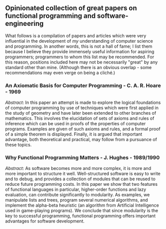 ## Opinionated collection of great papers on functional programming and software-engineering

What follows is a compilation of papers and articles which were very
influential in the development of _my_ understanding of computer science
and programming. In another words, this is not a hall of fame; I list 
them because I believe they provide immensely useful information for 
aspiring programmers; programmers to whom this list may be recommended.
For this reason, positions included here may not be necessarily "great"
by any standard other than mine. (Although there is an obvious overlap -
some recommendations may even verge on being a cliché.)

### An Axiomatic Basis for Computer Programming - C. A. R. Hoare - 1969

_Abstract_: In this paper an attempt is made to explore the logical 
foundations of computer programming by use of techniques which were first 
applied in the study of geometry and have later been extended to other 
branches of mathematics. This involves the elucidation of sets of axioms
and rules of inference which can be used in proofs of the properties of 
computer programs. Examples are given of such axioms and rules, and a formal
proof of a simple theorem is displayed. Finally, it is argued that important
advantage, both theoretical and practical, may follow from a pursuance of
these topics.

### Why Functional Programming Matters - J. Hughes - 1989/1990

_Abstract_: As software becomes more and more complex, it is more and more
important to structure it well. Well-structured software is easy to write
and to debug, and provides a collection of modules that can be reused
to reduce future programming costs. In this paper we show that two features
of functional languages in particular, higher-order functions and lazy
evaluation, can contribute significantly to modularity. As examples, we
manipulate lists and trees, program several numerical algorithms, and implement
the alpha-beta heuristic (an algorithm from Artificial Intelligence
used in game-playing programs). We conclude that since modularity is the
key to successful programming, functional programming offers important
advantages for software development.
